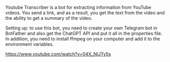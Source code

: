 Youtube Transcriber is a bot for extracting information from YouTube videos. You send a link, and as a result, you get the text from the video and the ability to get a summary of the video.

Setting up: to use this bot, you need to create your own Telegram bot in BotFather and also get the ChatGPT API and put it all in the properties file.
In addition, you need to install ffmpeg on your computer and add it to the environment variables.

https://www.youtube.com/watch?v=04X_NIJTy5s
